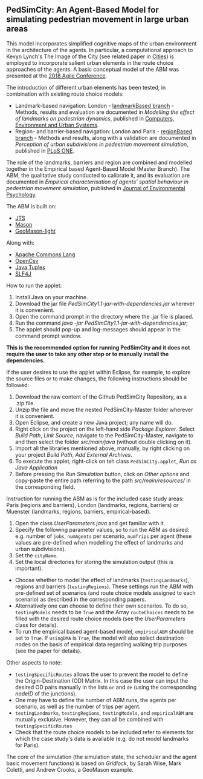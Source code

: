 ## PedSimCity: An Agent-Based Model for simulating pedestrian movement in large urban areas

This model incorporates simplified cognitive maps of the urban environment in the architecture of the agents.
In particular, a computational approach to Kevyn Lynch's The Image of the City (see related paper in [Cities](https://www.sciencedirect.com/science/article/pii/S0264275118309776)) is employed to incorporate salient urban elements in the route choice approaches of the agents.
A basic conceptual model of the ABM was presented at the [2018 Agile Conference](https://agile-online.org/conference_paper/cds/agile_2018/shortpapers/64%20short_paper_64.pdf).

The introduction of different urban elements has been tested, in combination with existing route choice models:
* Landmark-based navigation: London - [landmarkBased branch](https://github.com/g-filomena/pedSimCity/tree/LandmarkBased) - Methods, results and evaluation are documented in *Modelling the effect of landmarks on pedestrian dynamics*, published in [Computers, Environment and Urban Systems](https://doi.org/10.1016/j.compenvurbsys.2020.101573).
* Region- and barrier-based navigation: London and Paris - [regionBased branch](https://github.com/g-filomena/pedSimCity/tree/RegionBased) - Methods and results, along with a validation are documented in *Perception of urban subdivisions in pedestrian movement simulation*, published in [PLoS ONE](https://doi.org/10.1371/journal.pone.0244099).

The role of the landmarks, barriers and region are combined and modelled together in the Empirical based Agent-Based Model (Master Branch).
The ABM, the qualitative study conducted to calibrate it, and its evaluation are documented in *Empirical characterisation of agents’ spatial behaviour in pedestrian movement simulation*, 
published in [Journal of Environmental Psychology](https://www.sciencedirect.com/science/article/pii/S0272494422000524).

The ABM is built on:
* [JTS](https://github.com/locationtech/jts)
* [Mason](https://cs.gmu.edu/~eclab/projects/mason/extensions/geomason/)
* [GeoMason-light](https://github.com/g-filomena/GeoMason-light)

Along with:
* [Apache Commons Lang](https://commons.apache.org/proper/commons-lang/download_lang.cgi)
* [OpenCsv](http://opencsv.sourceforge.net)
* [Java Tuples](https://www.javatuples.org)
* [SLF4J](https://www.slf4j.org)

How to run the applet:
1. Install Java on your machine.
2. Download the jar file *PedSimCity1.1-jar-with-dependencies.jar* wherever it is convenient.
3. Open the command prompt in the directory where the .jar file is placed.
4. Run the command *java -jar PedSimCity1.1-jar-with-dependencies.jar*;
5. The applet should pop-up and log-messages should appear in the command prompt window.

**This is the recommended option for running PedSimCity and it does not require the user to take any other step or to manually install the dependencies.**

If the user desires to use the applet within Eclipse, for example, to explore the source files or to make changes, the following instructions should be followed:

1. Download the raw content of the Github PedSimCity Repository, as a .zip file.
2. Unzip the file and move the nested PedSimCity-Master folder wherever it is convenient. 
3. Open Eclipse, and create a new Java project; any name will do.
4. Right click on the project on the left-hand side *Package Explorer*. Select *Build Path*, *Link Source*, navigate to the PedSimCity-Master, navigate to and then select the folder *src/main/java* (without double clicking on it).
4. Import all the libraries mentioned above, manually, by right clicking on your project *Build Path*, *Add External Archives*.
5. To execute the applet, right-click on teh class ```PedSimCity.applet```, *Run as Java Application*
6. Before pressing the *Run Simulation* button, click on *Other options* and copy-paste the entire path referring to the path *src/main/resources/* in the corresponding field.


Instruction for running the ABM as is for the included case study areas: Paris (regions and barriers), London (landmarks, regions, barriers) or Muenster (landmarks, regions, barriers, empirical-based).
1. Open the class *UserParameters.java* and get familiar with it.
2. Specify the following parameter values, so to run the ABM as desired: e.g. number of ```jobs```, ```numAgents``` per scenario, ```numTrips``` per agent (these values are pre-defined when modelling the effect of landmarks and urban subdivisions).
2. Set the ```cityName```.
2. Set the local directories for storing the simulation output (this is important).
* Choose whether to model the effect of landmarks (```testingLandmarks```), regions and barriers (```testingRegions```). These settings run the ABM with pre-defined set of scenarios (and route choice models assigned to each scenario) as described in the corresponding papers.
* Alternatively one can choose to define their own scenarios. To do so, ```testingModels``` needs to be ```True``` and the Array ```routeChoices``` needs to be filled with the desired route choice models (see the *UserParameters* class for details).
* To run the empirical based agent-based model, ```empiricalABM``` should be set to ```True```. If ```usingDMA``` is ```True```, the model will also select destination nodes on the basis of empirical data regarding walking trip purposes (see the paper for details).

Other aspects to note:
* ```testingSpecificRoutes``` allows the user to prevent the model to define the Origin-Destination (OD) Matrix. In this case the user can input the desired OD pairs manually in the lists ```or``` and ```de``` (using the corresponding *nodeID* of the junctions).
* One may have to define the number of ABM runs, the agents per scenario, as well as the number of trips per agent. 
* ```testingLandmarks```, ```testingRegions```, ```testingModels```, and ```empiricalABM``` are mutually exclusive. However, they can all be combined with ```testingSpecificRoutes```
* Check that the route choice models to be included refer to elements for which the case study's data is available (e.g. do not model landmarks for Paris).

The core of the simulation (the simulation state, the scheduler and the agent basic movement functions) is based on *Gridlock*, by Sarah Wise, Mark Coletti, and Andrew Crooks, a GeoMason example.
